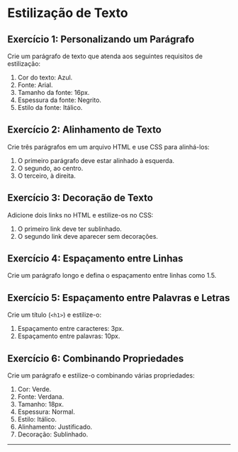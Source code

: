# Estilização de Texto

## **Exercício 1: Personalizando um Parágrafo**

Crie um parágrafo de texto que atenda aos seguintes requisitos de estilização:

1. Cor do texto: Azul.
2. Fonte: Arial.
3. Tamanho da fonte: 16px.
4. Espessura da fonte: Negrito.
5. Estilo da fonte: Itálico.

## **Exercício 2: Alinhamento de Texto**

Crie três parágrafos em um arquivo HTML e use CSS para alinhá-los:

1. O primeiro parágrafo deve estar alinhado à esquerda.
2. O segundo, ao centro.
3. O terceiro, à direita.

## **Exercício 3: Decoração de Texto**

Adicione dois links no HTML e estilize-os no CSS:

1. O primeiro link deve ter sublinhado.
2. O segundo link deve aparecer sem decorações.

## **Exercício 4: Espaçamento entre Linhas**

Crie um parágrafo longo e defina o espaçamento entre linhas como 1.5.

## **Exercício 5: Espaçamento entre Palavras e Letras**

Crie um título (`<h1>`) e estilize-o:

1. Espaçamento entre caracteres: 3px.
2. Espaçamento entre palavras: 10px.

## **Exercício 6: Combinando Propriedades**

Crie um parágrafo e estilize-o combinando várias propriedades:

1. Cor: Verde.
2. Fonte: Verdana.
3. Tamanho: 18px.
4. Espessura: Normal.
5. Estilo: Itálico.
6. Alinhamento: Justificado.
7. Decoração: Sublinhado.

---
